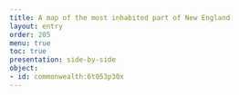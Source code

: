 ```yaml
---
title: A map of the most inhabited part of New England
layout: entry
order: 205
menu: true
toc: true
presentation: side-by-side
object:
- id: commonwealth:6t053p30x
---
```

